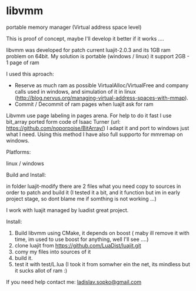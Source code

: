 # libvmm
portable memory manager (Virtual address space level)

This is proof of concept, maybe I'll develop it better if it works ....

libvmm was developed for patch current luajit-2.0.3 and its 1GB ram problem on 64bit.
My solution is portable (windows / linux) it support 2GB - 1 page of ram

I used this aproach:

- Reserve as much ram as possible VirtualAlloc/VirtualFree and company calls used in windows, and simulation of it in linux (http://blog.nervus.org/managing-virtual-address-spaces-with-mmap). 
- Commit / Decommit of ram pages when luajit ask for ram

Libvmm use page labeling in pages arena. For help to do it fast I use bit_array ported form code of Isaac Turner (url: https://github.com/noporpoise/BitArray/) I adapt it and port to windows just what I need. 
Using this method I have also full supporto for mmremap on windows.

Platforms: 

linux / windows

Build and Install:

in folder luajit-modify there are 2 files what you need copy to sources 
in order to patch and build it (I tested it a bit, and it function 
but im in early project stage, so dont blame me if somthing is not working ...)

I work with luajit managed by luadist great project.

Install:
 
1. Build libvmm using CMake, it depends on boost ( maby ill remove it with time, 
   im used to use boost for anything, well I'll see ....)
2. clone luajit from https://github.com/LuaDist/luajit.git
3. comy my files into sources of it
4. build it.
5. test it with test/L.lua (I took it from somwher ein the net, its mindless but it sucks allot of ram :)

If you need help contact me: ladislav.sopko@gmail.com


